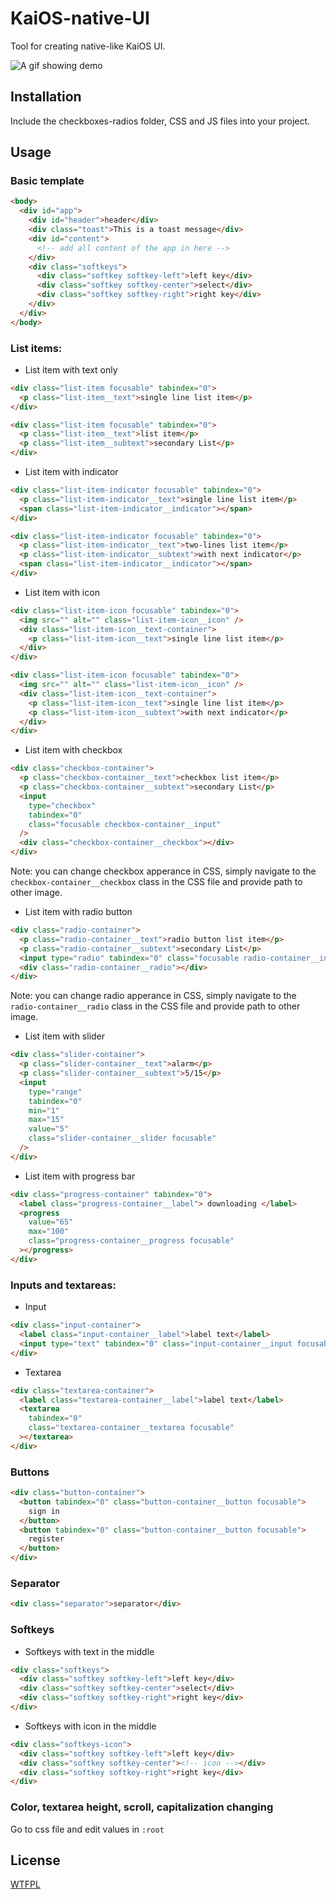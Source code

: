 # KaiOS-native-UI

Tool for creating native-like KaiOS UI.

![A gif showing demo](https://raw.githubusercontent.com/canicjusz/KaiOS-native-UI/main/demo.gif)

## Installation

Include the checkboxes-radios folder, CSS and JS files into your project.

## Usage

### Basic template

```html
<body>
  <div id="app">
    <div id="header">header</div>
    <div class="toast">This is a toast message</div>
    <div id="content">
      <!-- add all content of the app in here -->
    </div>
    <div class="softkeys">
      <div class="softkey softkey-left">left key</div>
      <div class="softkey softkey-center">select</div>
      <div class="softkey softkey-right">right key</div>
    </div>
  </div>
</body>
```

### List items:

- List item with text only

```html
<div class="list-item focusable" tabindex="0">
  <p class="list-item__text">single line list item</p>
</div>

<div class="list-item focusable" tabindex="0">
  <p class="list-item__text">list item</p>
  <p class="list-item__subtext">secondary List</p>
</div>
```

- List item with indicator

```html
<div class="list-item-indicator focusable" tabindex="0">
  <p class="list-item-indicator__text">single line list item</p>
  <span class="list-item-indicator__indicator"></span>
</div>

<div class="list-item-indicator focusable" tabindex="0">
  <p class="list-item-indicator__text">two-lines list item</p>
  <p class="list-item-indicator__subtext">with next indicator</p>
  <span class="list-item-indicator__indicator"></span>
</div>
```

- List item with icon

```html
<div class="list-item-icon focusable" tabindex="0">
  <img src="" alt="" class="list-item-icon__icon" />
  <div class="list-item-icon__text-container">
    <p class="list-item-icon__text">single line list item</p>
  </div>
</div>

<div class="list-item-icon focusable" tabindex="0">
  <img src="" alt="" class="list-item-icon__icon" />
  <div class="list-item-icon__text-container">
    <p class="list-item-icon__text">single line list item</p>
    <p class="list-item-icon__subtext">with next indicator</p>
  </div>
</div>
```

- List item with checkbox

```html
<div class="checkbox-container">
  <p class="checkbox-container__text">checkbox list item</p>
  <p class="checkbox-container__subtext">secondary List</p>
  <input
    type="checkbox"
    tabindex="0"
    class="focusable checkbox-container__input"
  />
  <div class="checkbox-container__checkbox"></div>
</div>
```

Note: you can change checkbox apperance in CSS, simply navigate to the `checkbox-container__checkbox` class in the CSS file and provide path to other image.

- List item with radio button

```html
<div class="radio-container">
  <p class="radio-container__text">radio button list item</p>
  <p class="radio-container__subtext">secondary List</p>
  <input type="radio" tabindex="0" class="focusable radio-container__input" />
  <div class="radio-container__radio"></div>
</div>
```

Note: you can change radio apperance in CSS, simply navigate to the `radio-container__radio` class in the CSS file and provide path to other image.

- List item with slider

```html
<div class="slider-container">
  <p class="slider-container__text">alarm</p>
  <p class="slider-container__subtext">5/15</p>
  <input
    type="range"
    tabindex="0"
    min="1"
    max="15"
    value="5"
    class="slider-container__slider focusable"
  />
</div>
```

- List item with progress bar

```html
<div class="progress-container" tabindex="0">
  <label class="progress-container__label"> downloading </label>
  <progress
    value="65"
    max="100"
    class="progress-container__progress focusable"
  ></progress>
</div>
```

### Inputs and textareas:

- Input

```html
<div class="input-container">
  <label class="input-container__label">label text</label>
  <input type="text" tabindex="0" class="input-container__input focusable" />
</div>
```

- Textarea

```html
<div class="textarea-container">
  <label class="textarea-container__label">label text</label>
  <textarea
    tabindex="0"
    class="textarea-container__textarea focusable"
  ></textarea>
</div>
```

### Buttons

```html
<div class="button-container">
  <button tabindex="0" class="button-container__button focusable">
    sign in
  </button>
  <button tabindex="0" class="button-container__button focusable">
    register
  </button>
</div>
```

### Separator

```html
<div class="separator">separator</div>
```

### Softkeys

- Softkeys with text in the middle

```html
<div class="softkeys">
  <div class="softkey softkey-left">left key</div>
  <div class="softkey softkey-center">select</div>
  <div class="softkey softkey-right">right key</div>
</div>
```

- Softkeys with icon in the middle

```html
<div class="softkeys-icon">
  <div class="softkey softkey-left">left key</div>
  <div class="softkey softkey-center"><!-- icon --></div>
  <div class="softkey softkey-right">right key</div>
</div>
```

### Color, textarea height, scroll, capitalization changing

Go to css file and edit values in `:root`

## License

<a href="http://www.wtfpl.net/" target="_blank">WTFPL</a>
